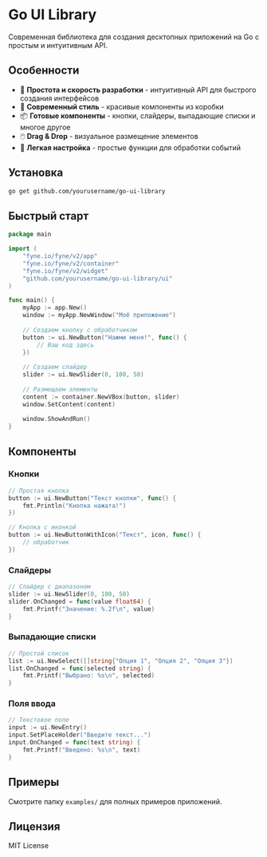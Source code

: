# Go UI Library

Современная библиотека для создания десктопных приложений на Go с простым и интуитивным API.

## Особенности

- 🚀 **Простота и скорость разработки** - интуитивный API для быстрого создания интерфейсов
- 🎨 **Современный стиль** - красивые компоненты из коробки
- 📦 **Готовые компоненты** - кнопки, слайдеры, выпадающие списки и многое другое
- 🖱️ **Drag & Drop** - визуальное размещение элементов
- 🔧 **Легкая настройка** - простые функции для обработки событий

## Установка

```bash
go get github.com/yourusername/go-ui-library
```

## Быстрый старт

```go
package main

import (
    "fyne.io/fyne/v2/app"
    "fyne.io/fyne/v2/container"
    "fyne.io/fyne/v2/widget"
    "github.com/yourusername/go-ui-library/ui"
)

func main() {
    myApp := app.New()
    window := myApp.NewWindow("Моё приложение")
    
    // Создаем кнопку с обработчиком
    button := ui.NewButton("Нажми меня!", func() {
        // Ваш код здесь
    })
    
    // Создаем слайдер
    slider := ui.NewSlider(0, 100, 50)
    
    // Размещаем элементы
    content := container.NewVBox(button, slider)
    window.SetContent(content)
    
    window.ShowAndRun()
}
```

## Компоненты

### Кнопки
```go
// Простая кнопка
button := ui.NewButton("Текст кнопки", func() {
    fmt.Println("Кнопка нажата!")
})

// Кнопка с иконкой
button := ui.NewButtonWithIcon("Текст", icon, func() {
    // обработчик
})
```

### Слайдеры
```go
// Слайдер с диапазоном
slider := ui.NewSlider(0, 100, 50)
slider.OnChanged = func(value float64) {
    fmt.Printf("Значение: %.2f\n", value)
}
```

### Выпадающие списки
```go
// Простой список
list := ui.NewSelect([]string{"Опция 1", "Опция 2", "Опция 3"})
list.OnChanged = func(selected string) {
    fmt.Printf("Выбрано: %s\n", selected)
}
```

### Поля ввода
```go
// Текстовое поле
input := ui.NewEntry()
input.SetPlaceHolder("Введите текст...")
input.OnChanged = func(text string) {
    fmt.Printf("Введено: %s\n", text)
}
```

## Примеры

Смотрите папку `examples/` для полных примеров приложений.

## Лицензия

MIT License
